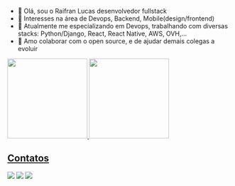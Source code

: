 - 👋 Olá, sou o Raifran Lucas desenvolvedor fullstack
- 👀 Interesses na área de Devops, Backend, Mobile(design/frontend)
- 🌱 Atualmente me especializando em Devops, trabalhando com diversas stacks: Python/Django, React, React Native, AWS, OVH,...
- 💞️ Amo colaborar com o open source, e de ajudar demais colegas a evoluir

<div>
<a href="https://github.com/raifran1">
<img height="180em" src="https://github-readme-stats.vercel.app/api/top-langs/?username=raifran1&layout=compact&langs_count=7&theme=dracula"/>
<img height="180em" src="https://github-readme-stats.vercel.app/api?username=raifran1&show_icons=true&theme=dracula&include_all_commits=true&count_private=true"/>
</div>

## Contatos 

<div>
<a href="https://instagram.com/raifranlucas.dev" target="_blank"><img src="https://img.shields.io/badge/-Instagram-%23E4405F?style=for-the-badge&logo=instagram&logoColor=white" target="_blank"></a>
<a href = "mailto:raifranlucas@outlook.com"><img src="https://img.shields.io/badge/Gmail-D14836?style=for-the-badge&logo=gmail&logoColor=white" target="_blank"></a>
<a href="https://www.linkedin.com/in/raifranlucas" target="_blank"><img src="https://img.shields.io/badge/-LinkedIn-%230077B5?style=for-the-badge&logo=linkedin&logoColor=white" target="_blank"></a>   
</div>
